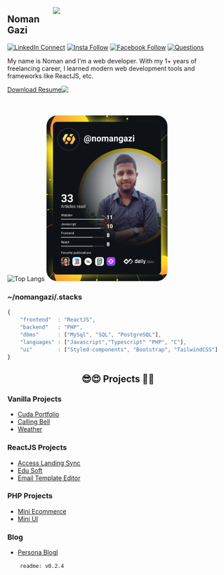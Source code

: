 [<img align="right" width="400" src="https://github-readme-stats.vercel.app/api?username=nomangazi&show_icons=true"/>](https://github.com/nomangazi)

## Noman Gazi

[![LinkedIn Connect](https://img.shields.io/badge/%20-Connect-black?color=14171A&labelColor=212121&logo=linkedin&logoColor=ffffff)](https://www.linkedin.com/in/nomangazi)   [![Insta Follow](https://img.shields.io/badge/%20-Follow-black?color=14171A&labelColor=d81b60&logo=instagram&logoColor=ffffff)](https://www.instagram.com/nomangazicse)   [![Facebook Follow](https://img.shields.io/badge/%20-Follow-black?color=14171A&labelColor=1976d2&logo=facebook&logoColor=ffffff)](https://www.facebook.com/nomangazicse) [![Questions](https://img.shields.io/badge/%20-Questions-black?color=14171A&labelColor=fff&logo=stackoverflow&logoColor=0c0d0e26)](https://stackoverflow.com/users/15536158/noman-gazi)


My name is Noman and I'm a web developer. With my 1+ years of freelancing career, I learned modern web development tools and frameworks like ReactJS, etc.

<div style="display: flex;margin-bottom:50px">
  <a align="bottom" href="https://github.com/nomangazi/nomangazi/files/8153796/MyResume.pdf" download>Download Resume </a>
  <img align="top" src="https://img.icons8.com/windows/32/000000/download--v1.png"/>
</div>

![Top Langs](https://github-readme-stats.vercel.app/api/top-langs/?username=nomangazi&layout=pie&hide=html)
<a target="_blank" href="https://app.daily.dev/nomangazi"><img src="https://github.com/nomangazi/nomangazi/blob/main/devcard.svg?r=au2" width="276" alt="Noman Gazi's Dev Card"/></a>

### ~/nomangazi/.stacks

```js
{
	"frontend"	: "ReactJS",
	"backend"	: "PHP",
	"dbms"		: ["MySql", "SQL", "PostgreSQL"],
	"languages"	: ["Javascript","Typescript" "PHP", "C"],
	"ui"		: ["Styled-components", "Bootstrap", "TailwindCSS"]
}
```

<h2 align="center">😎😍 Projects 🥰🤗</h2>

### Vanilla Projects
- [Cuda Portfolio](https://cuda.noman.me/)
- [Calling Bell](https://callingbell.noman.me/)
- [Weather](https://weather.noman.me)

### ReactJS Projects
- [Access Landing Sync](https://landing.noman.me/)
- [Edu Soft](https://www.edusoft.com.bd/)
- [Email Template Editor](https://html-editor.noman.me)

### PHP Projects
- [Mini Ecommerce](https://shoppy.noman.me)
- [Mini UI](https://mini-ui.noman.me)
 
### Blog
- [Persona Blogl](https://blog.noman.me)


```
	readme: v0.2.4
```
